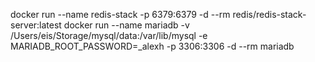 docker run --name redis-stack -p 6379:6379 -d --rm redis/redis-stack-server:latest
docker run --name mariadb -v /Users/eis/Storage/mysql/data:/var/lib/mysql -e MARIADB_ROOT_PASSWORD=_alexh -p 3306:3306 -d --rm mariadb
